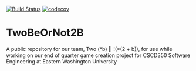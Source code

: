 [![Build Status](https://travis-ci.org/gcallant/TwoBeOrNot2B.svg?branch=master)](https://travis-ci.org/gcallant/TwoBeOrNot2B)
[![codecov](https://codecov.io/gh/gcallant/TwoBeOrNot2B/branch/master/graph/badge.svg)](https://codecov.io/gh/gcallant/TwoBeOrNot2B)

# TwoBeOrNot2B
A public repository for our team, Two (\*b) || !(*(2 + b)), for use while working on our end of quarter game creation project for CSCD350 Software Engineering at Eastern Washington University


